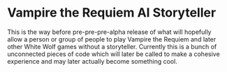 # Vampire the Requiem AI Storyteller
This is the way before pre-pre-pre-alpha release of what will hopefully allow a person or group of people to play Vampire the Requiem and later other White Wolf games without a storyteller. Currently this is a bunch of unconnected pieces of code which will later be called to make a cohesive experience and may later actually become something cool.

